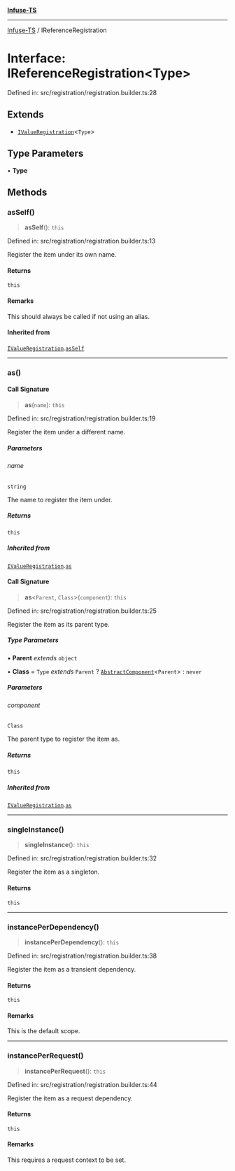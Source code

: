 [**Infuse-TS**](../README.md)

***

[Infuse-TS](../README.md) / IReferenceRegistration

# Interface: IReferenceRegistration\<Type\>

Defined in: src/registration/registration.builder.ts:28

## Extends

- [`IValueRegistration`](IValueRegistration.md)\<`Type`\>

## Type Parameters

• **Type**

## Methods

### asSelf()

> **asSelf**(): `this`

Defined in: src/registration/registration.builder.ts:13

Register the item under its own name.

#### Returns

`this`

#### Remarks

This should always be called if not using an alias.

#### Inherited from

[`IValueRegistration`](IValueRegistration.md).[`asSelf`](IValueRegistration.md#asself)

***

### as()

#### Call Signature

> **as**(`name`): `this`

Defined in: src/registration/registration.builder.ts:19

Register the item under a different name.

##### Parameters

###### name

`string`

The name to register the item under.

##### Returns

`this`

##### Inherited from

[`IValueRegistration`](IValueRegistration.md).[`as`](IValueRegistration.md#as)

#### Call Signature

> **as**\<`Parent`, `Class`\>(`component`): `this`

Defined in: src/registration/registration.builder.ts:25

Register the item as its parent type.

##### Type Parameters

• **Parent** *extends* `object`

• **Class** = `Type` *extends* `Parent` ? [`AbstractComponent`](../type-aliases/AbstractComponent.md)\<`Parent`\> : `never`

##### Parameters

###### component

`Class`

The parent type to register the item as.

##### Returns

`this`

##### Inherited from

[`IValueRegistration`](IValueRegistration.md).[`as`](IValueRegistration.md#as)

***

### singleInstance()

> **singleInstance**(): `this`

Defined in: src/registration/registration.builder.ts:32

Register the item as a singleton.

#### Returns

`this`

***

### instancePerDependency()

> **instancePerDependency**(): `this`

Defined in: src/registration/registration.builder.ts:38

Register the item as a transient dependency.

#### Returns

`this`

#### Remarks

This is the default scope.

***

### instancePerRequest()

> **instancePerRequest**(): `this`

Defined in: src/registration/registration.builder.ts:44

Register the item as a request dependency.

#### Returns

`this`

#### Remarks

This requires a request context to be set.
